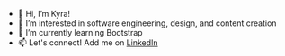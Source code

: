 - 👋 Hi, I’m Kyra!
- 👀 I’m interested in software engineering, design, and content creation
- 🌱 I’m currently learning Bootstrap
- 📫 Let's connect! Add me on [LinkedIn](https://www.linkedin.com/in/kyraikeda/)

<!---
kyraikeda/kyraikeda is a ✨ special ✨ repository because its `README.md` (this file) appears on your GitHub profile.
You can click the Preview link to take a look at your changes.
--->
